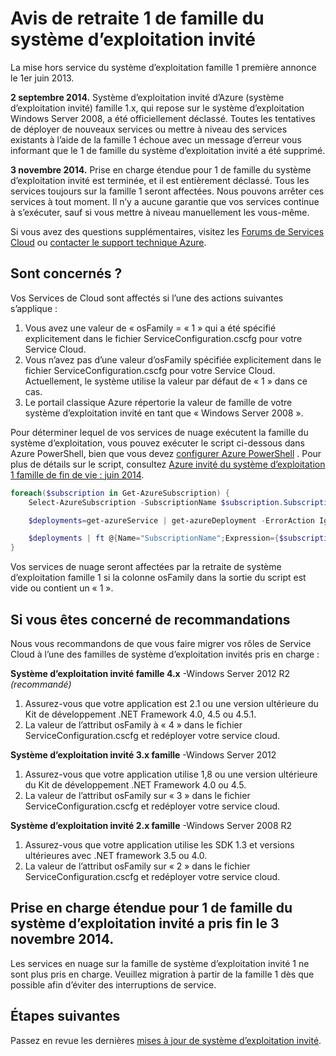 <properties
   pageTitle="Notez de famille du système d’exploitation invité 1 retraite | Microsoft Azure"
   description="Fournit des informations sur quand la retraite 1 de famille Azure invité du système d’exploitation s’est produite et comment déterminer si vous êtes concerné"
   services="cloud-services"
   documentationCenter="na"
   authors="raiye"
   manager="timlt"
   editor=""/>

<tags
   ms.service="cloud-services"
   ms.devlang="na"
   ms.topic="article"
   ms.tgt_pltfrm="na"
   ms.workload="tbd"
   ms.date="10/24/2016"
   ms.author="raiye"/>



# <a name="guest-os-family-1-retirement-notice"></a>Avis de retraite 1 de famille du système d’exploitation invité

La mise hors service du système d’exploitation famille 1 première annonce le 1er juin 2013.

**2 septembre 2014.** Système d’exploitation invité d’Azure (système d’exploitation invité) famille 1.x, qui repose sur le système d’exploitation Windows Server 2008, a été officiellement déclassé. Toutes les tentatives de déployer de nouveaux services ou mettre à niveau des services existants à l’aide de la famille 1 échoue avec un message d’erreur vous informant que le 1 de famille du système d’exploitation invité a été supprimé.

**3 novembre 2014.** Prise en charge étendue pour 1 de famille du système d’exploitation invité est terminée, et il est entièrement déclassé. Tous les services toujours sur la famille 1 seront affectées. Nous pouvons arrêter ces services à tout moment. Il n’y a aucune garantie que vos services continue à s’exécuter, sauf si vous mettre à niveau manuellement les vous-même.

Si vous avez des questions supplémentaires, visitez les [Forums de Services Cloud](http://social.msdn.microsoft.com/Forums/home?forum=windowsazuredevelopment&filter=alltypes&sort=lastpostdesc) ou [contacter le support technique Azure](https://azure.microsoft.com/support/options/).




## <a name="are-you-affected"></a>Sont concernés ?

Vos Services de Cloud sont affectés si l’une des actions suivantes s’applique :

1. Vous avez une valeur de « osFamily = « 1 » qui a été spécifié explicitement dans le fichier ServiceConfiguration.cscfg pour votre Service Cloud.
2. Vous n’avez pas d’une valeur d’osFamily spécifiée explicitement dans le fichier ServiceConfiguration.cscfg pour votre Service Cloud. Actuellement, le système utilise la valeur par défaut de « 1 » dans ce cas.
3. Le portail classique Azure répertorie la valeur de famille de votre système d’exploitation invité en tant que « Windows Server 2008 ».

Pour déterminer lequel de vos services de nuage exécutent la famille du système d’exploitation, vous pouvez exécuter le script ci-dessous dans Azure PowerShell, bien que vous devez [configurer Azure PowerShell](../powershell-install-configure.md) . Pour plus de détails sur le script, consultez [Azure invité du système d’exploitation 1 famille de fin de vie : juin 2014](http://blogs.msdn.com/b/ryberry/archive/2014/04/02/azure-guest-os-family-1-end-of-life-june-2014.aspx). 

```Powershell
foreach($subscription in Get-AzureSubscription) {
    Select-AzureSubscription -SubscriptionName $subscription.SubscriptionName

    $deployments=get-azureService | get-azureDeployment -ErrorAction Ignore | where {$_.SdkVersion -NE ""}

    $deployments | ft @{Name="SubscriptionName";Expression={$subscription.SubscriptionName}}, ServiceName, SdkVersion, Slot, @{Name="osFamily";Expression={(select-xml -content $_.configuration -xpath "/ns:ServiceConfiguration/@osFamily" -namespace $namespace).node.value }}, osVersion, Status, URL
}
```

Vos services de nuage seront affectées par la retraite de système d’exploitation famille 1 si la colonne osFamily dans la sortie du script est vide ou contient un « 1 ».

## <a name="recommendations-if-you-are-affected"></a>Si vous êtes concerné de recommandations

Nous vous recommandons de que vous faire migrer vos rôles de Service Cloud à l’une des familles de système d’exploitation invités pris en charge :

**Système d’exploitation invité famille 4.x** -Windows Server 2012 R2 *(recommandé)*

1. Assurez-vous que votre application est 2.1 ou une version ultérieure du Kit de développement .NET Framework 4.0, 4.5 ou 4.5.1.
2. La valeur de l’attribut osFamily à « 4 » dans le fichier ServiceConfiguration.cscfg et redéployer votre service cloud.


**Système d’exploitation invité 3.x famille** -Windows Server 2012

1. Assurez-vous que votre application utilise 1,8 ou une version ultérieure du Kit de développement .NET Framework 4.0 ou 4.5.
2. La valeur de l’attribut osFamily sur « 3 » dans le fichier ServiceConfiguration.cscfg et redéployer votre service cloud.


**Système d’exploitation invité 2.x famille** -Windows Server 2008 R2

1. Assurez-vous que votre application utilise les SDK 1.3 et versions ultérieures avec .NET framework 3.5 ou 4.0.
2. La valeur de l’attribut osFamily sur « 2 » dans le fichier ServiceConfiguration.cscfg et redéployer votre service cloud.


## <a name="extended-support-for-guest-os-family-1-ended-nov-3-2014"></a>Prise en charge étendue pour 1 de famille du système d’exploitation invité a pris fin le 3 novembre 2014.
Les services en nuage sur la famille de système d’exploitation invité 1 ne sont plus pris en charge. Veuillez migration à partir de la famille 1 dès que possible afin d’éviter des interruptions de service.  

## <a name="next-steps"></a>Étapes suivantes
Passez en revue les dernières [mises à jour de système d’exploitation invité](cloud-services-guestos-update-matrix.md).

